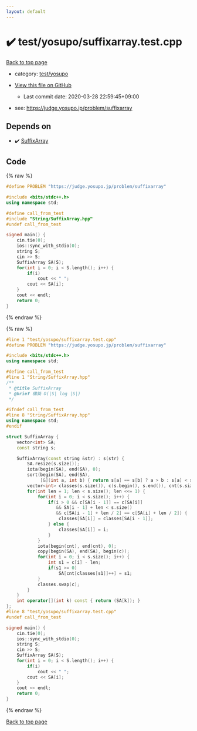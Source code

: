 ```yaml
---
layout: default
---
```


<!-- mathjax config similar to math.stackexchange -->
<script type="text/javascript" async
  src="https://cdnjs.cloudflare.com/ajax/libs/mathjax/2.7.5/MathJax.js?config=TeX-MML-AM_CHTML">
</script>
<script type="text/x-mathjax-config">
  MathJax.Hub.Config({
    TeX: { equationNumbers: { autoNumber: "AMS" }},
    tex2jax: {
      inlineMath: [ ['$','$'] ],
      processEscapes: true
    },
    "HTML-CSS": { matchFontHeight: false },
    displayAlign: "left",
    displayIndent: "2em"
  });
</script>

<script type="text/javascript" src="https://cdnjs.cloudflare.com/ajax/libs/jquery/3.4.1/jquery.min.js"></script>
<script src="https://cdn.jsdelivr.net/npm/jquery-balloon-js@1.1.2/jquery.balloon.min.js" integrity="sha256-ZEYs9VrgAeNuPvs15E39OsyOJaIkXEEt10fzxJ20+2I=" crossorigin="anonymous"></script>
<script type="text/javascript" src="../../../assets/js/copy-button.js"></script>
<link rel="stylesheet" href="../../../assets/css/copy-button.css" />


# :heavy_check_mark: test/yosupo/suffixarray.test.cpp

<a href="../../../index.html">Back to top page</a>

* category: <a href="../../../index.html#0b58406058f6619a0f31a172defc0230">test/yosupo</a>
* <a href="{{ site.github.repository_url }}/blob/master/test/yosupo/suffixarray.test.cpp">View this file on GitHub</a>
    - Last commit date: 2020-03-28 22:59:45+09:00


* see: <a href="https://judge.yosupo.jp/problem/suffixarray">https://judge.yosupo.jp/problem/suffixarray</a>


## Depends on

* :heavy_check_mark: <a href="../../../library/String/SuffixArray.hpp.html">SuffixArray</a>


## Code

<a id="unbundled"></a>
{% raw %}
```cpp
#define PROBLEM "https://judge.yosupo.jp/problem/suffixarray"

#include <bits/stdc++.h>
using namespace std;

#define call_from_test
#include "String/SuffixArray.hpp"
#undef call_from_test

signed main() {
    cin.tie(0);
    ios::sync_with_stdio(0);
    string S;
    cin >> S;
    SuffixArray SA(S);
    for(int i = 0; i < S.length(); i++) {
        if(i)
            cout << " ";
        cout << SA[i];
    }
    cout << endl;
    return 0;
}
```
{% endraw %}

<a id="bundled"></a>
{% raw %}
```cpp
#line 1 "test/yosupo/suffixarray.test.cpp"
#define PROBLEM "https://judge.yosupo.jp/problem/suffixarray"

#include <bits/stdc++.h>
using namespace std;

#define call_from_test
#line 1 "String/SuffixArray.hpp"
/**
 * @title SuffixArray
 * @brief 構築 O(|S| log |S|)
 */

#ifndef call_from_test
#line 8 "String/SuffixArray.hpp"
using namespace std;
#endif

struct SuffixArray {
    vector<int> SA;
    const string s;

    SuffixArray(const string &str) : s(str) {
        SA.resize(s.size());
        iota(begin(SA), end(SA), 0);
        sort(begin(SA), end(SA),
             [&](int a, int b) { return s[a] == s[b] ? a > b : s[a] < s[b]; });
        vector<int> classes(s.size()), c(s.begin(), s.end()), cnt(s.size());
        for(int len = 1; len < s.size(); len <<= 1) {
            for(int i = 0; i < s.size(); i++) {
                if(i > 0 && c[SA[i - 1]] == c[SA[i]]
                   && SA[i - 1] + len < s.size()
                   && c[SA[i - 1] + len / 2] == c[SA[i] + len / 2]) {
                    classes[SA[i]] = classes[SA[i - 1]];
                } else {
                    classes[SA[i]] = i;
                }
            }
            iota(begin(cnt), end(cnt), 0);
            copy(begin(SA), end(SA), begin(c));
            for(int i = 0; i < s.size(); i++) {
                int s1 = c[i] - len;
                if(s1 >= 0)
                    SA[cnt[classes[s1]]++] = s1;
            }
            classes.swap(c);
        }
    }
    int operator[](int k) const { return (SA[k]); }
};
#line 8 "test/yosupo/suffixarray.test.cpp"
#undef call_from_test

signed main() {
    cin.tie(0);
    ios::sync_with_stdio(0);
    string S;
    cin >> S;
    SuffixArray SA(S);
    for(int i = 0; i < S.length(); i++) {
        if(i)
            cout << " ";
        cout << SA[i];
    }
    cout << endl;
    return 0;
}

```
{% endraw %}

<a href="../../../index.html">Back to top page</a>

